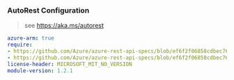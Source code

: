 ### AutoRest Configuration

> see https://aka.ms/autorest

``` yaml
azure-arm: true
require:
- https://github.com/Azure/azure-rest-api-specs/blob/ef6f2f06858cdbec7684968e1a54c7610da97dbb/specification/batch/resource-manager/readme.md
- https://github.com/Azure/azure-rest-api-specs/blob/ef6f2f06858cdbec7684968e1a54c7610da97dbb/specification/batch/resource-manager/readme.go.md
license-header: MICROSOFT_MIT_NO_VERSION
module-version: 1.2.1
```